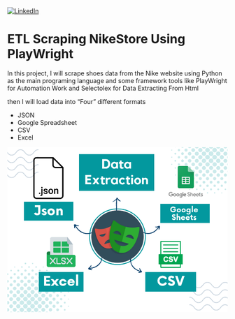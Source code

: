 <a target="_blank" href="https://www.linkedin.com/in/hussein24mh/" target="_blank">
<img alt="LinkedIn" src="https://img.shields.io/badge/LinkedIn-0077B5.svg?&style=for-the-badge&logo=linkedin&logoColor=white" />
</a>

# ETL Scraping NikeStore Using PlayWright

In this project, I will scrape shoes data from the Nike website using Python as the main programing language and some framework tools like PlayWright for Automation Work and Selectolex for Data Extracting From Html 

then I will load data into “Four” different formats 

- JSON
- Google Spreadsheet
- CSV
- Excel

<img title="" src="Nike_Shoes.png" alt="banner that says hussein mahmoud data scientist">
